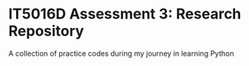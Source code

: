 # IT5016D Assessment 3: Research Repository
A collection of practice codes during my journey in learning Python